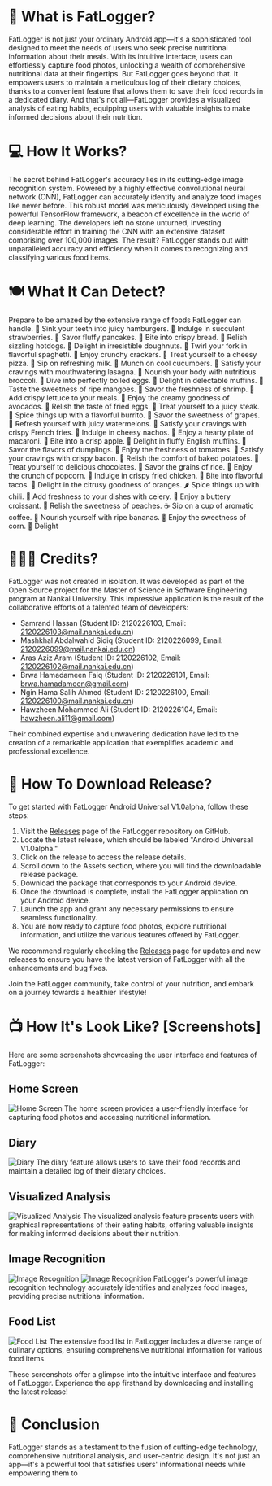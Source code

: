 # 📱 What is FatLogger?

FatLogger is not just your ordinary Android app—it's a sophisticated tool designed to meet the needs of users who seek precise nutritional information about their meals. With its intuitive interface, users can effortlessly capture food photos, unlocking a wealth of comprehensive nutritional data at their fingertips. But FatLogger goes beyond that. It empowers users to maintain a meticulous log of their dietary choices, thanks to a convenient feature that allows them to save their food records in a dedicated diary. And that's not all—FatLogger provides a visualized analysis of eating habits, equipping users with valuable insights to make informed decisions about their nutrition.

# 💻 How It Works?

The secret behind FatLogger's accuracy lies in its cutting-edge image recognition system. Powered by a highly effective convolutional neural network (CNN), FatLogger can accurately identify and analyze food images like never before. This robust model was meticulously developed using the powerful TensorFlow framework, a beacon of excellence in the world of deep learning. The developers left no stone unturned, investing considerable effort in training the CNN with an extensive dataset comprising over 100,000 images. The result? FatLogger stands out with unparalleled accuracy and efficiency when it comes to recognizing and classifying various food items.

# 🍽️ What It Can Detect?

Prepare to be amazed by the extensive range of foods FatLogger can handle. 🍔 Sink your teeth into juicy hamburgers. 🍓 Indulge in succulent strawberries. 🥞 Savor fluffy pancakes. 🍞 Bite into crispy bread. 🌭 Relish sizzling hotdogs. 🍩 Delight in irresistible doughnuts. 🍝 Twirl your fork in flavorful spaghetti. 🍪 Enjoy crunchy crackers. 🍕 Treat yourself to a cheesy pizza. 🥛 Sip on refreshing milk. 🥒 Munch on cool cucumbers. 🍝 Satisfy your cravings with mouthwatering lasagna. 🥦 Nourish your body with nutritious broccoli. 🥚 Dive into perfectly boiled eggs. 🧁 Delight in delectable muffins. 🥭 Taste the sweetness of ripe mangoes. 🦐 Savor the freshness of shrimp. 🥬 Add crispy lettuce to your meals. 🥑 Enjoy the creamy goodness of avocados. 🍳 Relish the taste of fried eggs. 🥩 Treat yourself to a juicy steak. 🌯 Spice things up with a flavorful burrito. 🍇 Savor the sweetness of grapes. 🍉 Refresh yourself with juicy watermelons. 🍟 Satisfy your cravings with crispy French fries. 🧀 Indulge in cheesy nachos. 🍝 Enjoy a hearty plate of macaroni. 🍎 Bite into a crisp apple. 🥞 Delight in fluffy English muffins. 🥟 Savor the flavors of dumplings. 🍅 Enjoy the freshness of tomatoes. 🥓 Satisfy your cravings with crispy bacon. 🥔 Relish the comfort of baked potatoes. 🍫 Treat yourself to delicious chocolates. 🍚 Savor the grains of rice. 🍿 Enjoy the crunch of popcorn. 🍗 Indulge in crispy fried chicken. 🌮 Bite into flavorful tacos. 🍊 Delight in the citrusy goodness of oranges. 🌶️ Spice things up with chili. 🌿 Add freshness to your dishes with celery. 🥐 Enjoy a buttery croissant. 🍑 Relish the sweetness of peaches. ☕ Sip on a cup of aromatic coffee. 🍌 Nourish yourself with ripe bananas. 🌽 Enjoy the sweetness of corn. 🍦 Delight
# 👨🏻‍💻 Credits?

FatLogger was not created in isolation. It was developed as part of the Open Source project for the Master of Science in Software Engineering program at Nankai University. This impressive application is the result of the collaborative efforts of a talented team of developers:

- Samrand Hassan (Student ID: 2120226103, Email: 2120226103@mail.nankai.edu.cn)
- Mashkhal Abdalwahid Sidiq (Student ID: 2120226099, Email: 2120226099@mail.nankai.edu.cn)
- Aras Aziz Aram (Student ID: 2120226102, Email: 2120226102@mail.nankai.edu.cn)
- Brwa Hamadameen Faiq (Student ID: 2120226101, Email: brwa.hamadameen@gmail.com)
- Ngin Hama Salih Ahmed (Student ID: 2120226100, Email: 2120226100@mail.nankai.edu.cn)
- Hawzheen Mohammed Ali (Student ID: 2120226104, Email: hawzheen.ali11@gmail.com)

Their combined expertise and unwavering dedication have led to the creation of a remarkable application that exemplifies academic and professional excellence.

# 📲 How To Download Release?

To get started with FatLogger Android Universal V1.0alpha, follow these steps:

1. Visit the [Releases](https://github.com/samrandhaji/FatLogger/releases) page of the FatLogger repository on GitHub.
2. Locate the latest release, which should be labeled "Android Universal V1.0alpha."
3. Click on the release to access the release details.
4. Scroll down to the Assets section, where you will find the downloadable release package.
5. Download the package that corresponds to your Android device.
6. Once the download is complete, install the FatLogger application on your Android device.
7. Launch the app and grant any necessary permissions to ensure seamless functionality.
8. You are now ready to capture food photos, explore nutritional information, and utilize the various features offered by FatLogger.

We recommend regularly checking the [Releases](https://github.com/samrandhaji/FatLogger/releases) page for updates and new releases to ensure you have the latest version of FatLogger with all the enhancements and bug fixes.

Join the FatLogger community, take control of your nutrition, and embark on a journey towards a healthier lifestyle!

# 📺 How It's Look Like? [Screenshots]

Here are some screenshots showcasing the user interface and features of FatLogger:

## Home Screen
![Home Screen](screenshots/home.jpeg)
The home screen provides a user-friendly interface for capturing food photos and accessing nutritional information.

## Diary
![Diary](screenshots/diary.jpeg)
The diary feature allows users to save their food records and maintain a detailed log of their dietary choices.

## Visualized Analysis
![Visualized Analysis](screenshots/visualized_analysis.jpeg)
The visualized analysis feature presents users with graphical representations of their eating habits, offering valuable insights for making informed decisions about their nutrition.

## Image Recognition
![Image Recognition](screenshots/img_recognition_1.jpeg)
![Image Recognition](screenshots/img_recognition_2.jpeg)
FatLogger's powerful image recognition technology accurately identifies and analyzes food images, providing precise nutritional information.

## Food List
![Food List](screenshots/food_list.jpeg)
The extensive food list in FatLogger includes a diverse range of culinary options, ensuring comprehensive nutritional information for various food items.

These screenshots offer a glimpse into the intuitive interface and features of FatLogger. Experience the app firsthand by downloading and installing the latest release!

# 🎯 Conclusion

FatLogger stands as a testament to the fusion of cutting-edge technology, comprehensive nutritional analysis, and user-centric design. It's not just an app—it's a powerful tool that satisfies users' informational needs while empowering them to
